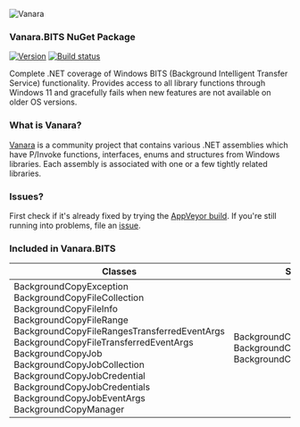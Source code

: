 ﻿![Vanara](https://raw.githubusercontent.com/dahall/Vanara/master/docs/icons/VanaraHeading.png)
### **Vanara.BITS NuGet Package**
[![Version](https://img.shields.io/nuget/v/Vanara.BITS?label=NuGet&style=flat-square)](https://github.com/dahall/Vanara/releases)
[![Build status](https://img.shields.io/appveyor/build/dahall/vanara?label=AppVeyor%20build&style=flat-square)](https://ci.appveyor.com/project/dahall/vanara)

Complete .NET coverage of Windows BITS (Background Intelligent Transfer Service) functionality. Provides access to all library functions through Windows 11 and gracefully fails when new features are not available on older OS versions.

### **What is Vanara?**

[Vanara](https://github.com/dahall/Vanara) is a community project that contains various .NET assemblies which have P/Invoke functions, interfaces, enums and structures from Windows libraries. Each assembly is associated with one or a few tightly related libraries.

### **Issues?**

First check if it's already fixed by trying the [AppVeyor build](https://ci.appveyor.com/nuget/vanara-prerelease).
If you're still running into problems, file an [issue](https://github.com/dahall/Vanara/issues).

### **Included in Vanara.BITS**

Classes | Structures | Enumerations
--- | --- | ---
BackgroundCopyException BackgroundCopyFileCollection BackgroundCopyFileInfo BackgroundCopyFileRange BackgroundCopyFileRangesTransferredEventArgs BackgroundCopyFileTransferredEventArgs BackgroundCopyJob BackgroundCopyJobCollection BackgroundCopyJobCredential BackgroundCopyJobCredentials BackgroundCopyJobEventArgs BackgroundCopyManager  | BackgroundCopyFileRange BackgroundCopyJobProgress BackgroundCopyJobReplyProgress           | BackgroundCopyACLFlags BackgroundCopyCost BackgroundCopyErrorContext BackgroundCopyJobCredentialScheme BackgroundCopyJobCredentialTarget BackgroundCopyJobPriority BackgroundCopyJobSecurity BackgroundCopyJobState BackgroundCopyJobType    
